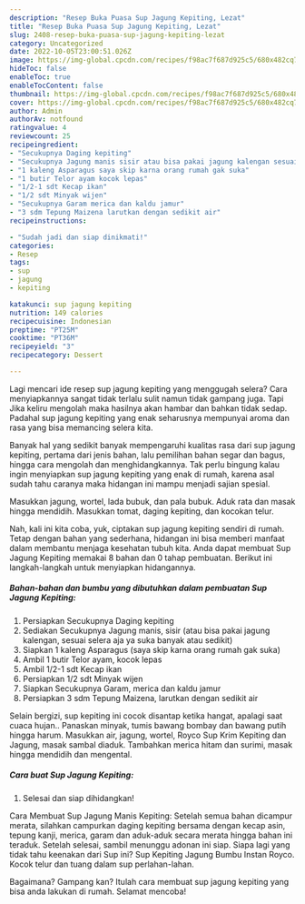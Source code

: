 ```yaml
---
description: "Resep Buka Puasa Sup Jagung Kepiting, Lezat"
title: "Resep Buka Puasa Sup Jagung Kepiting, Lezat"
slug: 2408-resep-buka-puasa-sup-jagung-kepiting-lezat
category: Uncategorized
date: 2022-10-05T23:00:51.026Z
image: https://img-global.cpcdn.com/recipes/f98ac7f687d925c5/680x482cq70/sup-jagung-kepiting-foto-resep-utama.jpg
hideToc: false
enableToc: true
enableTocContent: false
thumbnail: https://img-global.cpcdn.com/recipes/f98ac7f687d925c5/680x482cq70/sup-jagung-kepiting-foto-resep-utama.jpg
cover: https://img-global.cpcdn.com/recipes/f98ac7f687d925c5/680x482cq70/sup-jagung-kepiting-foto-resep-utama.jpg
author: Admin
authorAv: notfound
ratingvalue: 4
reviewcount: 25
recipeingredient:
- "Secukupnya Daging kepiting"
- "Secukupnya Jagung manis sisir atau bisa pakai jagung kalengan sesuai selera aja ya suka banyak atau sedikit"
- "1 kaleng Asparagus saya skip karna orang rumah gak suka"
- "1 butir Telor ayam kocok lepas"
- "1/2-1 sdt Kecap ikan"
- "1/2 sdt Minyak wijen"
- "Secukupnya Garam merica dan kaldu jamur"
- "3 sdm Tepung Maizena larutkan dengan sedikit air"
recipeinstructions:

- "Sudah jadi dan siap dinikmati!"
categories:
- Resep
tags:
- sup
- jagung
- kepiting

katakunci: sup jagung kepiting 
nutrition: 149 calories
recipecuisine: Indonesian
preptime: "PT25M"
cooktime: "PT36M"
recipeyield: "3"
recipecategory: Dessert

---
```



Lagi mencari ide resep sup jagung kepiting yang menggugah selera? Cara menyiapkannya sangat tidak terlalu sulit namun tidak gampang juga. Tapi Jika keliru mengolah maka hasilnya akan hambar dan bahkan tidak sedap. Padahal sup jagung kepiting yang enak seharusnya mempunyai aroma dan rasa yang bisa memancing selera kita.


Banyak hal yang sedikit banyak mempengaruhi kualitas rasa dari sup jagung kepiting, pertama dari jenis bahan, lalu pemilihan bahan segar dan bagus, hingga cara mengolah dan menghidangkannya. Tak perlu bingung kalau ingin menyiapkan sup jagung kepiting yang enak di rumah, karena asal sudah tahu caranya maka hidangan ini mampu menjadi sajian spesial.

Masukkan jagung, wortel, lada bubuk, dan pala bubuk. Aduk rata dan masak hingga mendidih. Masukkan tomat, daging kepiting, dan kocokan telur.


Nah, kali ini kita coba, yuk, ciptakan sup jagung kepiting sendiri di rumah. Tetap dengan bahan yang sederhana, hidangan ini bisa memberi manfaat dalam membantu menjaga kesehatan tubuh kita. Anda dapat membuat Sup Jagung Kepiting memakai 8 bahan dan 0 tahap pembuatan. Berikut ini langkah-langkah untuk menyiapkan hidangannya.

<!--inarticleads1-->

##### Bahan-bahan dan bumbu yang dibutuhkan dalam pembuatan Sup Jagung Kepiting:

1. Persiapkan Secukupnya Daging kepiting
1. Sediakan Secukupnya Jagung manis, sisir (atau bisa pakai jagung kalengan, sesuai selera aja ya suka banyak atau sedikit)
1. Siapkan 1 kaleng Asparagus (saya skip karna orang rumah gak suka)
1. Ambil 1 butir Telor ayam, kocok lepas
1. Ambil 1/2-1 sdt Kecap ikan
1. Persiapkan 1/2 sdt Minyak wijen
1. Siapkan Secukupnya Garam, merica dan kaldu jamur
1. Persiapkan 3 sdm Tepung Maizena, larutkan dengan sedikit air


Selain bergizi, sup kepiting ini cocok disantap ketika hangat, apalagi saat cuaca hujan.. Panaskan minyak, tumis bawang bombay dan bawang putih hingga harum. Masukkan air, jagung, wortel, Royco Sup Krim Kepiting dan Jagung, masak sambal diaduk. Tambahkan merica hitam dan surimi, masak hingga mendidih dan mengental. 

<!--inarticleads2-->

##### Cara buat Sup Jagung Kepiting:


1. Selesai dan siap dihidangkan!

Cara Membuat Sup Jagung Manis Kepiting: Setelah semua bahan dicampur merata, silahkan campurkan daging kepiting bersama dengan kecap asin, tepung kanji, merica, garam dan aduk-aduk secara merata hingga bahan ini teraduk. Setelah selesai, sambil menunggu adonan ini siap. Siapa lagi yang tidak tahu keenakan dari Sup ini? Sup Kepiting Jagung Bumbu Instan Royco. Kocok telur dan tuang dalam sup perlahan-lahan. 

Bagaimana? Gampang kan? Itulah cara membuat sup jagung kepiting yang bisa anda lakukan di rumah. Selamat mencoba!
